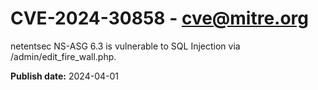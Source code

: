 # CVE-2024-30858 - cve@mitre.org

netentsec NS-ASG 6.3 is vulnerable to SQL Injection via /admin/edit_fire_wall.php.

**Publish date:** 2024-04-01

